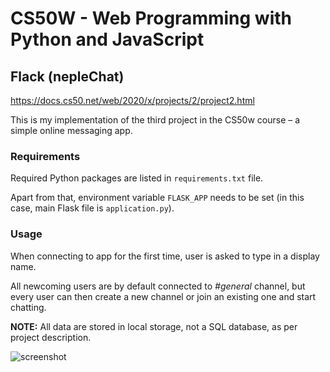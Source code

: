 # CS50W - Web Programming with Python and JavaScript
## Flack (nepleChat)

https://docs.cs50.net/web/2020/x/projects/2/project2.html

This is my implementation of the third project in the CS50w course – a simple online messaging app.

### Requirements
Required Python packages are listed in `requirements.txt` file.

Apart from that, environment variable `FLASK_APP` needs to be set (in this case, main Flask file is `application.py`).

### Usage
When connecting to app for the first time, user is asked to type in a display name.

All newcoming users are by default connected to *#general* channel, but every user can then create a new channel or join an existing one and start chatting.

**NOTE:** All data are stored in local storage, not a SQL database, as per project description.

![screenshot](https://i.ibb.co/nj90F4t/neplechat3.png)
